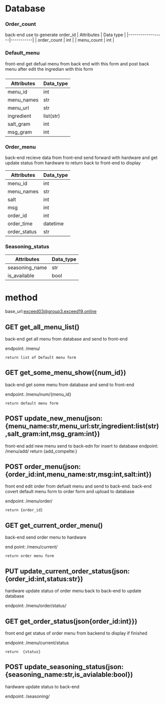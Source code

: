 # Database
### Order_count
back-end use to generate order_id
|    Attributes    | Data type |
|------------------|-----------|
|   order_count    |    int    |
|    menu_count    |    int    |
### Default_menu
front-end get defual menu from back end with this form and post back menu after edit the ingredian with this form
###
| Attributes | Data_type |
|------------|-----------|
|   menu_id  |    int    |
| menu_names |    str    |
| menu_url   |    str    |
| ingredient | list(str) |
| salt_gram  |    int    |
|  msg_gram  |    int    |

### Order_menu
back-end recieve data from front-end send forward with hardware and get update status from hardware to return back to front-end to display

| Attributes | Data_type |
|------------|-----------|
|   menu_id  |    int    |
| menu_names |    str    |
|    salt    |    int    |
|    msg     |    int    |
|  order_id  |    int    |
| order_time |  datetime |
|order_status|    str    |

### Seasoning_status
|   Attributes    | Data_type |
|-----------------|-----------|
| seasoning_name  |    str    |
|  is_available   |   bool    |


# method
base_url:exceed03@group3.exceed19.online

## GET get_all_menu_list()

back-end get all menu from database and send to front-end

endpoint: /menu/

    return list of Default menu form

## GET get_some_menu_show({num_id})
back-end get some menu from database and send to front-end

endpoint: /menu/num/{menu_id}
    
    return default menu form

## POST update_new_menu(json:{menu_name:str,menu_url:str,ingredient:list(str),salt_gram:int,msg_gram:int})
front-end add new menu send to back-edn for insert to database
endpoint: /menu/add/
    return {add_compelte:}
## POST order_menu(json:{order_id:int,menu_name:str,msg:int,salt:int})

front end edit order from defualt menu and send to back-end. back-end covert default menu form to order form and upload to database

endpoint: /menu/order/

    return {order_id}
## GET get_current_order_menu()
back-end send order menu to hardware

end point: /menu/current/

    return order menu form
## PUT update_current_order_status(json:{order_id:int,status:str})
hardware update status of order menu back to back-end to update database

endpoint: /menu/order/status/

## GET get_order_status(json{order_id:int}})
front end get status of order menu from backend to display if finished

endpoint: /menu/current/status

    return  {status}

## POST update_seasoning_status(json:{seasoning_name:str,is_avialable:bool})
hardware update status to back-end

endpoint: /seasoning/



